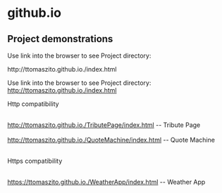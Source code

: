 # github.io

<div>
  <h2>Project demonstrations</h2>
  <p> Use link into the browser to see Project directory: </p>
 <a>http://ttomaszito.github.io./index.html</a>
  
</div>
  
  
 <a> Use link into the browser to see Project directory: </a>
 <a>http://ttomaszito.github.io./index.html</a>
  
  
  Http compatibility <BR></BR>
  
  
  http://ttomaszito.github.io./TributePage/index.html -- Tribute Page  <BR></BR>
  http://ttomaszito.github.io./QuoteMachine/index.html -- Quote Machine <BR></BR>
  

  Https compatibility  <BR></BR>
  
  https://ttomaszito.github.io./WeatherApp/index.html -- Weather App <BR></BR>
